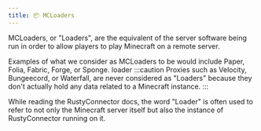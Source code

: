 ```yaml
---
title: 📦 MCLoaders
---
```


MCLoaders, or "Loaders", are the equivalent of the server software being run in order to allow players to play Minecraft on a remote server.

Examples of what we consider as MCLoaders to be would include Paper, Folia, Fabric, Forge, or Sponge. loader
:::caution
Proxies such as Velocity, Bungeecord, or Waterfall, are never considered as "Loaders" because they don't actually hold any data related to a Minecraft instance.
:::

While reading the RustyConnector docs, the word "Loader" is often used to refer to not only the Minecraft server itself but also the instance of RustyConnector running on it.